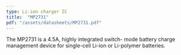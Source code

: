 ```yaml
---
type: Li-ion charger IC
title:  "MP2731"
pdf: "/assets/datasheets/MP2731.pdf"
---
```


The MP2731 is a 4.5A, highly integrated switch- mode battery charge management device for single-cell Li-ion or Li-polymer batteries.
